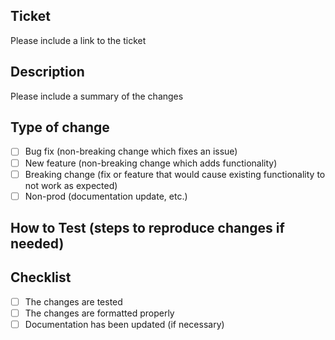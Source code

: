 ## Ticket
Please include a link to the ticket

## Description
Please include a summary of the changes

## Type of change
- [ ] Bug fix (non-breaking change which fixes an issue)
- [ ] New feature (non-breaking change which adds functionality)
- [ ] Breaking change (fix or feature that would cause existing functionality to not work as expected)
- [ ] Non-prod (documentation update, etc.)

## How to Test (steps to reproduce changes if needed)

## Checklist
- [ ] The changes are tested
- [ ] The changes are formatted properly
- [ ] Documentation has been updated (if necessary)
